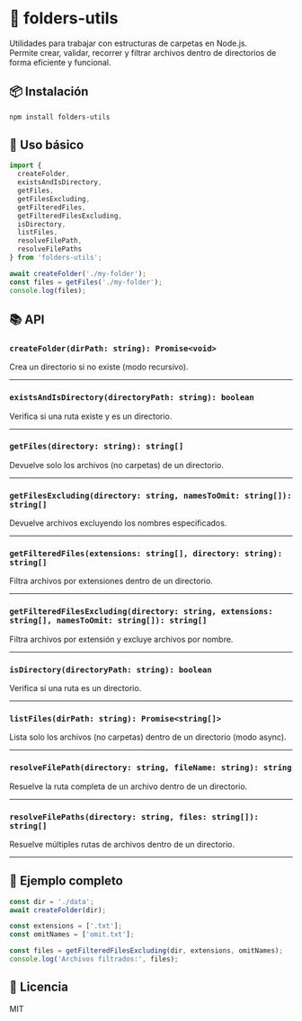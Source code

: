 # 📂 folders-utils

Utilidades para trabajar con estructuras de carpetas en Node.js.  
Permite crear, validar, recorrer y filtrar archivos dentro de directorios de forma eficiente y funcional.

## 📦 Instalación

```bash
npm install folders-utils
```

## 🔧 Uso básico

```js
import {
  createFolder,
  existsAndIsDirectory,
  getFiles,
  getFilesExcluding,
  getFilteredFiles,
  getFilteredFilesExcluding,
  isDirectory,
  listFiles,
  resolveFilePath,
  resolveFilePaths
} from 'folders-utils';

await createFolder('./my-folder');
const files = getFiles('./my-folder');
console.log(files);
```

## 📚 API

### `createFolder(dirPath: string): Promise<void>`

Crea un directorio si no existe (modo recursivo).

---

### `existsAndIsDirectory(directoryPath: string): boolean`

Verifica si una ruta existe y es un directorio.

---

### `getFiles(directory: string): string[]`

Devuelve solo los archivos (no carpetas) de un directorio.

---

### `getFilesExcluding(directory: string, namesToOmit: string[]): string[]`

Devuelve archivos excluyendo los nombres especificados.

---

### `getFilteredFiles(extensions: string[], directory: string): string[]`

Filtra archivos por extensiones dentro de un directorio.

---

### `getFilteredFilesExcluding(directory: string, extensions: string[], namesToOmit: string[]): string[]`

Filtra archivos por extensión y excluye archivos por nombre.

---

### `isDirectory(directoryPath: string): boolean`

Verifica si una ruta es un directorio.

---

### `listFiles(dirPath: string): Promise<string[]>`

Lista solo los archivos (no carpetas) dentro de un directorio (modo async).

---

### `resolveFilePath(directory: string, fileName: string): string`

Resuelve la ruta completa de un archivo dentro de un directorio.

---

### `resolveFilePaths(directory: string, files: string[]): string[]`

Resuelve múltiples rutas de archivos dentro de un directorio.

---

## 🧪 Ejemplo completo

```js
const dir = './data';
await createFolder(dir);

const extensions = ['.txt'];
const omitNames = ['omit.txt'];

const files = getFilteredFilesExcluding(dir, extensions, omitNames);
console.log('Archivos filtrados:', files);
```

## 📄 Licencia

MIT
